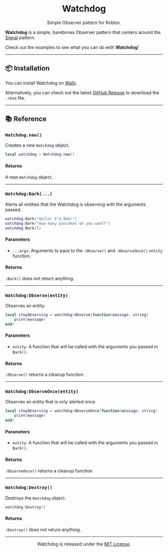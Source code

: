<p align="center">
<h1 align="center"> <b>Watchdog</b> </h1>
<p align = "center">Simple Observer pattern for Roblox.</p>
</p>

**Watchdog** is a simple, barebones Observer pattern that centers around the [Signal](https://sleitnick.github.io/RbxUtil/api/Signal/) pattern.

Check out the examples to see what you can do with **Watchdog**!

---

## 📦 Installation

You can install Watchdog on [Wally](https://wally.run/package/tracyspells/watchdog).

Alternatively, you can check out the latest [GitHub Release](https://github.com/tracyspells/watchdog/releases) to download the `.rbxm` file.

---

## 📚 Reference

### `Watchdog.new()`

Creates a new `Watchdog` object.

```lua
local watchdog = Watchdog.new()
```

#### Returns

A new `Watchdog` object.

---
### `Watchdog:Bark(...)`

Alerts all entities that the Watchdog is observing with the arguments passed.


```lua
watchdog:Bark("Hello! I'm Bob!")
watchdog:Bark("How many pancakes do you want?")
watchdog:Bark(5)
```

#### Parameters

- `...args`: Arguments to pass to the `:Observe()` and `:ObserveOnce()` `entity` function.

#### Returns

`:Bark()` does not return anything.

---

### `Watchdog:Observe(entity)`

Observes an entity.

```lua
local stopObserving = watchdog:Observe(function(message: string)
    print(message)
end)
```

#### Parameters

- `entity`: A function that will be called with the arguments you passed in `Bark()`.

#### Returns

`:Observe()` returns a cleanup function.

---

### `Watchdog:ObserveOnce(entity)`

Observes an entity that is only alerted once.

```lua
local stopObserving = watchdog:ObserveOnce(function(message: string)
    print(message)
end)
```

#### Parameters

- `entity`: A function that will be called with the arguments you passed in `Bark()`.

#### Returns

`:ObserveOnce()` returns a cleanup function.

---

### `Watchdog:Destroy()`

Destroys the `Watchdog` object.

```lua
watchdog:Destroy()
```

#### Returns

`:Destroy()`  does not return anything.

---

<p align="center">
    Watchdog is released under the <a href="LICENSE.md">MIT License</a>.
</p>